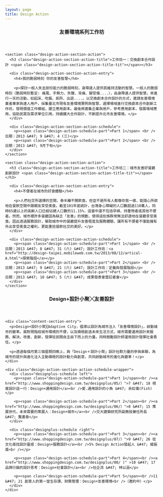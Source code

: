 ```yaml
---
layout: page
title: Design Action
---
```


<div class="notes-background container">

  <section class="content-section">
    <header class="content-section-title-container">
      <h3 class="content-section-title blue">友善環境系列工作坊<span class="content-section-title-tit"></span></h3>
    </header>

    <section class="design-action-section-action">
      <h3 class="design-action-section-action-title">工作坊一：交換劇本合作設計 <span class="design-action-section-action-title-tit"></span></h3>

      <div class="design-action-section-action-entry">
        <h4>我的脆弱時刻 你的友善智慧</h4>

        <p>探討一般人失去部份能力的脆弱時刻，身障達人提供其維持活動的智慧。一般人的脆弱時刻（脆弱時刻暫定: 痛風、手無力、失聲、背痛、腳受傷....），由身障達人提供智慧，來進行一天的活動，如起床、吃飯、廁所、出遊....。以交換劇本合作設計的方式，邀請友善環境業者專家與達人用戶，採集臺北市現有友善環境實例與智慧，選擇場域進行交換劇本合作創新工作坊，發現價值工作模組，建立應用劇本。最後將邀集企業與用戶，參考應用劇本，發展場域應用，協助民眾及需求單位引用，持續擴大合作設計，不斷提升北市友善環境。</p>
      </div>

      <div class="design-action-section-action-schedule">
        <p><span class="design-action-schedule-part">Part 1</span> <br />日期︱2013 &#47; 9 &#47; 4 (三)</p>
        <p><span class="design-action-schedule-part">Part 2</span> <br />日期︱2013 &#47; 9月下旬</p>
      </div>
    </section>

    <section class="design-action-section-action">
      <h3 class="design-action-section-action-title">工作坊二：城市友善好餐廳創新設計 <span class="design-action-section-action-title-tit"></span></h3>

      <div class="design-action-section-action-entry">
        <h4>不便者在城市的好食體驗</h4>

        <p>人們社交所選擇的空間，泰半離不開飲食。但並不是所有人都像你我一樣，能隨心所欲地在餐飲空間中跟親友享受美食。截至101年底統計，台灣身心障礙的人口數超過110萬人，同時65歲以上的高齡人口已經佔總人口數的11.15%，這當中還不包括孕婦、持重物者或其他不便者。然而，城市裡許多餐廳因為缺乏「友善」的規劃，使得這些族群常無法舒適地在餐廳享受美食。因此透過服務設計，幫助城市中的餐廳提升友善程度及服務體驗，讓所有不便者不僅能擁有外出享受美食之權利，更能重拾餐飲社交的美好。</p>
      </div>

      <div class="design-action-section-action-schedule">
        <p><span class="design-action-schedule-part">Part 1</span> <br />日期︱2013 &#47; 8 &#47; 31 (六) &#47; 設計工作坊：<a href="http://design-taipei.mobileweb.com.tw/2013/08/12/artical-A.html">探索階段</a></p>
        <p><span class="design-action-schedule-part">Part 2</span> <br />日期︱2013 &#47; 9 &#47; 21 (六) &#47; 設計工作坊：定義與發展階段</p>
        <p><span class="design-action-schedule-part">Part 3</span> <br />日期︱2013 &#47; 10 &#47; 5 (六) &#47; 成果發表會暨記者會</p>
      </div>
    </section>

  </section>

  <section class="content-section">
    <header class="content-section-title-container">
      <h3 class="content-section-title blue">Design+設計小聚╳友善設計<span class="content-section-title-tit"></span></h3>
    </header>

    <div class="content-section-entry">
      <p>Design+設計小聚╳Adaptive City，倡導以設計為城市注入「友善環境設計」，啟動城市的變革。面對現階段城市環境的不便，以及積極創造未來生活方式，城市需要運用設計來服務、解決、改善、創新，發揮從民間自主由下而上的力量，同時鼓勵設計師運用設計發揮社會責任。</p>

      <p>透過每個月第三個星期四晚上，與「Design＋設計小聚」設計社群力量的參與串聯，為城市的提升與進化注入主動積極的設計動力與創意，共同啟動城市的進化與變革！</p>
    </div>

    <div class="design-action-section-action-schedule-wrapper">
      <div class="designplus-schedule left">
        <p><span class="design-action-schedule-part">Part 1</span><br /><a href="http://www.shoppingdesign.com.tw/designplus/05/）">7 &#47; 18 視覺設計這一行：Design+通用設計</a><br />愛.通用設計的小魚 &#47; 余虹儀(Fish)</p>

        <p><span class="design-action-schedule-part">Part 2</span><br /><a href="http://www.shoppingdesign.com.tw/designplus/06/）">8 &#47; 15 策展世代，未來需要的策展人：Design+城市</a><br />交大建築研究所副教授兼任所長 &#47; 龔書章</p>
      </div>

      <div class="designplus-schedule right">
        <p><span class="design-action-schedule-part">Part 3</span><br /><a href="http://www.shoppingdesign.com.tw/designplus/07/）">9 &#47; 26 從文化尋找設計靈感：Design+服務設計</a><br />5% Design Action發起人 &#47; 楊振甫<br /></p>

        <p><span class="design-action-schedule-part">Part 4</span><br /><a href="http://www.shoppingdesign.com.tw/designplus/08/ )" >10 &#47; 17 品牌行銷的設計思考：Design+社會設計</a><br />社企流 &#47; 林以涵</p>

        <p><span class="design-action-schedule-part">Part 5</span><br />11 &#47; 21 創意人的第一堂生存課，財務管理：Design+友善環境<br />（邀約中）</p>
      </div>
    </div>

  </section>
</div>
